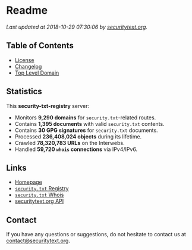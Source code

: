# Readme

_Last updated at 2018-10-29 07:30:06 by [securitytext.org](https://securitytext.org)._

## Table of Contents

* [License](LICENSE.md)
* [Changelog](CHANGELOG.md)
* [Top Level Domain](TLD.md)

## Statistics

This **security-txt-registry** server:

* Monitors **9,290 domains** for `security.txt`-related routes.
* Contains **1,395 documents** with valid `security.txt` contents.
* Contains **30 GPG signatures** for `security.txt` documents.
* Processed **236,408,024 objects** during its lifetime.
* Crawled **78,320,783 URLs** on the Interwebs.
* Handled **59,720 `whois` connections** via IPv4/IPv6.

## Links

* [Homepage](https://securitytext.org)
* [`security.txt` Registry](https://registry.securitytext.org)
* [`security.txt` Whois](https://whois.securitytext.org)
* [securitytext.org API](https://registry.securitytext.org)

## Contact

If you have any questions or suggestions, do not hesitate to contact us at contact@securitytext.org.
